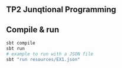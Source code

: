 ## TP2 Junqtional Programming

## Compile & run

```bash
sbt compile
sbt run
# example to run with a JSON file
sbt "run resources/EX1.json"
```
